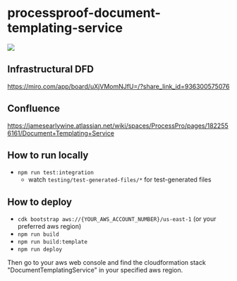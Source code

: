 # processproof-document-templating-service
<img src="https://codebuild.us-east-2.amazonaws.com/badges?uuid=eyJlbmNyeXB0ZWREYXRhIjoidSt5Q3RoblEwcUFkSDlyQTB6bzJQTDI2OWtWWDhzdklidVZ3SFU5T3puWTMwZC9CemV3a3NyR0tjRWJzVHp1aTJxVzlmMDF2UXVqVUVWbkFqcGhzT2JZPSIsIml2UGFyYW1ldGVyU3BlYyI6Ik5oOElxUWkyWTZ1OThaNXoiLCJtYXRlcmlhbFNldFNlcmlhbCI6MX0%3D&branch=main"/>

## Infrastructural DFD
https://miro.com/app/board/uXjVMomNJfU=/?share_link_id=936300575076

## Confluence
https://jamesearlywine.atlassian.net/wiki/spaces/ProcessPro/pages/1822556161/Document+Templating+Service

## How to run locally
- `npm run test:integration`
  - watch `testing/test-generated-files/*` for test-generated files

## How to deploy
- `cdk bootstrap aws://{YOUR_AWS_ACCOUNT_NUMBER}/us-east-1` (or your preferred aws region)
- `npm run build`
- `npm run build:template`
- `npm run deploy`

Then go to your aws web console and find the cloudformation stack "DocumentTemplatingService" in your specified aws region.